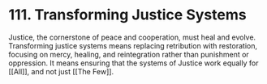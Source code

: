 # 111. Transforming Justice Systems

Justice, the cornerstone of peace and cooperation, must heal and evolve. Transforming justice systems means replacing retribution with restoration, focusing on mercy, healing, and reintegration rather than punishment or oppression. It means ensuring that the systems of Justice work equally for [[All]], and not just [[The Few]]. 